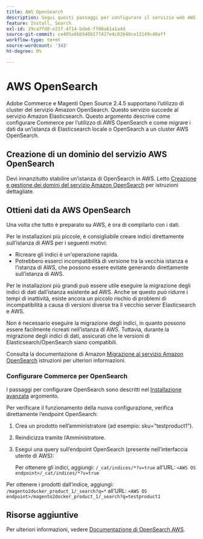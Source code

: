 ```yaml
---
title: AWS OpenSearch
description: Segui questi passaggi per configurare il servizio web AWS OpenSearch per le installazioni locali di Adobe Commerce e Magenti Open Source.
feature: Install, Search
exl-id: 39ca7fd0-e21f-4f14-bda6-ff00a61a1a4d
source-git-commit: ce405a6bb548b177427e4c02640ce13149c48aff
workflow-type: tm+mt
source-wordcount: '343'
ht-degree: 0%

---
```


# AWS OpenSearch

Adobe Commerce e Magenti Open Source 2.4.5 supportano l’utilizzo di cluster del servizio Amazon OpenSearch. Questo servizio succede al servizio Amazon Elasticsearch. Questo argomento descrive come configurare Commerce per l’utilizzo di AWS OpenSearch e come migrare i dati da un’istanza di Elasticsearch locale o OpenSearch a un cluster AWS OpenSearch.

## Creazione di un dominio del servizio AWS OpenSearch

Devi innanzitutto stabilire un’istanza di OpenSearch in AWS.
Letto [Creazione e gestione dei domini del servizio Amazon OpenSearch](https://docs.aws.amazon.com/opensearch-service/latest/developerguide/createupdatedomains.html) per istruzioni dettagliate.

## Ottieni dati da AWS OpenSearch

Una volta che tutto è preparato su AWS, è ora di compilarlo con i dati.

Per le installazioni più piccole, è consigliabile creare indici direttamente sull’istanza di AWS per i seguenti motivi:

* Ricreare gli indici è un&#39;operazione rapida.
* Potrebbero esserci incompatibilità di versione tra la vecchia istanza e l’istanza di AWS, che possono essere evitate generando direttamente sull’istanza di AWS.

Per le installazioni più grandi può essere utile eseguire la migrazione degli indici di dati dall’istanza esistente ad AWS. Anche se questo può ridurre i tempi di inattività, esiste ancora un piccolo rischio di problemi di incompatibilità a causa di versioni diverse tra il vecchio server Elasticsearch e AWS.

Non è necessario eseguire la migrazione degli indici, in quanto possono essere facilmente ricreati nell’istanza di AWS.
Tuttavia, durante la migrazione degli indici di dati, assicurati che le versioni di Elasticsearch/OpenSearch siano compatibili.

Consulta la documentazione di Amazon [Migrazione al servizio Amazon OpenSearch](https://docs.aws.amazon.com/opensearch-service/latest/developerguide/migration.html) istruzioni per ulteriori informazioni.

### Configurare Commerce per OpenSearch

I passaggi per configurare OpenSearch sono descritti nel [Installazione avanzata](../../advanced.md) argomento.

Per verificare il funzionamento della nuova configurazione, verifica direttamente l’endpoint OpenSearch:

1. Crea un prodotto nell’amministratore (ad esempio: sku=&quot;testproduct1&quot;).
1. Reindicizza tramite l’Amministratore.
1. Esegui una query sull’endpoint OpenSearch (presente nell’interfaccia utente di AWS):

   Per ottenere gli indici, aggiungi: `/_cat/indices/*?v=true` all’URL:
   `<AWS OS endpoint>/_cat/indices/*?v=true`

Per ottenere i prodotti dall’indice, aggiungi: `/magento2docker_product_1/_search?q=*` all’URL:
`<AWS OS endpoint>/magento2docker_product_1/_search?q=testproduct1`

## Risorse aggiuntive

Per ulteriori informazioni, vedere [Documentazione di OpenSearch AWS](https://docs.aws.amazon.com/opensearch-service/index.html).

